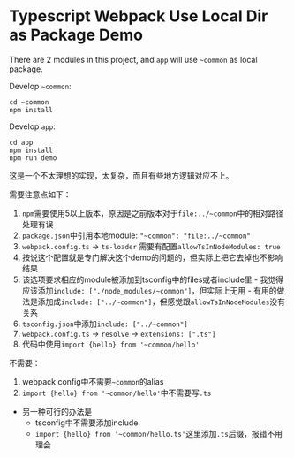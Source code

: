 Typescript Webpack Use Local Dir as Package Demo
================================================

There are 2 modules in this project, and `app` will use `~common` as local package.

Develop `~common`:

```
cd ~common
npm install
```

Develop `app`:

```
cd app
npm install
npm run demo
```

这是一个不太理想的实现，太复杂，而且有些地方逻辑对应不上。

需要注意点如下：

1. `npm`需要使用5以上版本，原因是之前版本对于`file:../~common`中的相对路径处理有误
1. `package.json`中引用本地module: `"~common": "file:../~common"`
1. `webpack.config.ts` -> `ts-loader` 需要有配置`allowTsInNodeModules: true`
  1. 按说这个配置就是专门解决这个demo的问题的，但实际上把它去掉也不影响结果
  1. 该选项要求相应的module被添加到tsconfig中的files或者include里
    - 我觉得应该添加`include: ["./node_modules/~common"]`，但实际上无用
    - 有用的做法是添加成`include: ["../~common"]`，但感觉跟`allowTsInNodeModules`没有关系
1. `tsconfig.json`中添加`include: ["../~common"]`
1. `webpack.config.ts` -> `resolve` -> `extensions: [".ts"]`
1. 代码中使用`import {hello} from '~common/hello'`

不需要：
1. webpack config中不需要`~common`的alias
1. `import {hello} from '~common/hello'`中不需要写`.ts`
  - 另一种可行的办法是
    - tsconfig中不需要添加include
    - `import {hello} from '~common/hello.ts'`这里添加`.ts`后缀，报错不用理会

                                        